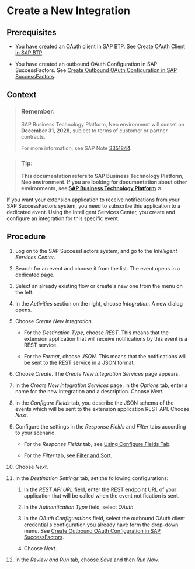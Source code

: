 <!-- loio3ebc43359906404b974cd793cd05a71a -->

# Create a New Integration



<a name="loio3ebc43359906404b974cd793cd05a71a__prereq_g2v_sny_kcb"/>

## Prerequisites

-   You have created an OAuth client in SAP BTP. See [Create OAuth Client in SAP BTP](create-oauth-client-in-sap-btp-67f43e2.md).

-   You have created an outbound OAuth Configuration in SAP SuccessFactors. See [Create Outbound OAuth Configuration in SAP SuccessFactors](create-outbound-oauth-configuration-in-sap-successfactors-2fcdea4.md).




## Context

> ### Remember:  
> SAP Business Technology Platform, Neo environment will sunset on **December 31, 2028**, subject to terms of customer or partner contracts.
> 
> For more information, see SAP Note [3351844](https://me.sap.com/notes/3351844).

> ### Tip:  
> **This documentation refers to SAP Business Technology Platform, Neo environment. If you are looking for documentation about other environments, see [SAP Business Technology Platform](https://help.sap.com/viewer/65de2977205c403bbc107264b8eccf4b/Cloud/en-US/6a2c1ab5a31b4ed9a2ce17a5329e1dd8.html "SAP Business Technology Platform (SAP BTP) is an integrated offering comprised of the following technology portfolios: application development; process automation; integration; data, analytics, and enterprise planning; artificial intelligence. The platform offers users the ability to turn data into business value, compose end-to-end business processes, connect entire IT landscapes, and personalize, build and extend SAP applications. This reduces the overall total cost of ownership maintaining SAP landscapes and third-party software across end-to-end business processes.") :arrow_upper_right:.**

If you want your extension application to receive notifications from your SAP SuccessFactors system, you need to subscribe this application to a dedicated event. Using the Intelligent Services Center, you create and configure an integration for this specific event.



## Procedure

1.  Log on to the SAP SuccessFactors system, and go to the *Intelligent Services Center*.

2.  Search for an event and choose it from the list. The event opens in a dedicated page.

3.  Select an already existing flow or create a new one from the menu on the left.

4.  In the *Activities* section on the right, choose *Integration*. A new dialog opens.

5.  Choose *Create New Integration*.

    -   For the *Destination Type*, choose *REST*. This means that the extension application that will receive notifications by this event is a REST service.

    -   For the *Format*, choose *JSON*. This means that the notifications will be sent to the REST service in a JSON format.


6.  Choose *Create*. The *Create New Integration Services* page appears.

7.  In the *Create New Integration Services* page, in the *Options* tab, enter a name for the new integration and a description. Choose *Next*.

8.  In the *Configure Fields* tab, you describe the JSON schema of the events which will be sent to the extension application REST API. Choose *Next*.

9.  Configure the settings in the *Response Fields* and *Filter* tabs according to your scenario.

    -   For the *Response Fields* tab, see [Using Configure Fields Tab](https://help.sap.com/viewer/60ba370328e0485797adde67aee846a0/LATEST/en-US/441dd33bd9ff4facaa4ccd9d0970408e.html).

    -   For the *Filter* tab, see [Filter and Sort](https://help.sap.com/viewer/60ba370328e0485797adde67aee846a0/LATEST/en-US/e3d79b3999e84ee7aad3e4f243847d3b.html).


10. Choose *Next*.

11. In the *Destination Settings* tab, set the following configurations:

    1.  In the *REST API URL* field, enter the REST endpoint URL of your application that will be called when the event notification is sent.

    2.  In the *Authentication Type* field, select *OAuth*.
    3.  In the *OAuth Configurations* field, select the outbound OAuth client credential s configuration you already have form the drop-down menu. See [Create Outbound OAuth Configuration in SAP SuccessFactors](create-outbound-oauth-configuration-in-sap-successfactors-c9546f4.md).
    4.  Choose *Next*.


12. In the *Review and Run* tab, choose *Save* and then *Run Now*.


